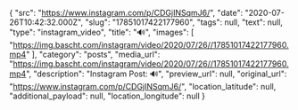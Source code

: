 {
  "src": "https://www.instagram.com/p/CDGjINSqmJ6/",
  "date": "2020-07-26T10:42:32.000Z",
  "slug": "17851017422177960",
  "tags": null,
  "text": null,
  "type": "instagram_video",
  "title": "🔊",
  "images": [
    "https://img.bascht.com/instagram/video/2020/07/26//17851017422177960.mp4"
  ],
  "category": "posts",
  "media_url": "https://img.bascht.com/instagram/video/2020/07/26//17851017422177960.mp4",
  "description": "Instagram Post: 🔊",
  "preview_url": null,
  "original_url": "https://www.instagram.com/p/CDGjINSqmJ6/",
  "location_latitude": null,
  "additional_payload": null,
  "location_longitude": null
}